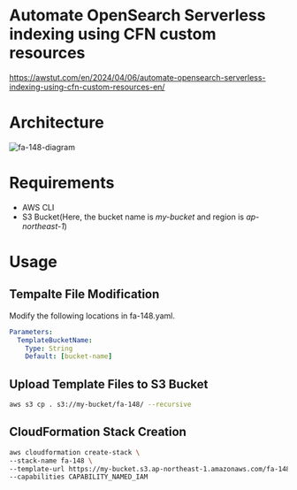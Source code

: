 # Automate OpenSearch Serverless indexing using CFN custom resources

https://awstut.com/en/2024/04/06/automate-opensearch-serverless-indexing-using-cfn-custom-resources-en/

# Architecture

![fa-148-diagram](https://github.com/awstut-an-r/awstut-fa/assets/84276199/ff69cd1f-ed7c-4293-82aa-2af06608da8a)

# Requirements

* AWS CLI
* S3 Bucket(Here, the bucket name is *my-bucket* and region is *ap-northeast-1*)

# Usage

## Tempalte File Modification

Modify the following locations in fa-148.yaml.

```yaml
Parameters:
  TemplateBucketName:
    Type: String
    Default: [bucket-name]
```

## Upload  Template Files to S3 Bucket

```bash
aws s3 cp . s3://my-bucket/fa-148/ --recursive
```

## CloudFormation Stack Creation

```bash
aws cloudformation create-stack \
--stack-name fa-148 \
--template-url https://my-bucket.s3.ap-northeast-1.amazonaws.com/fa-148/fa-148.yaml \
--capabilities CAPABILITY_NAMED_IAM
```
